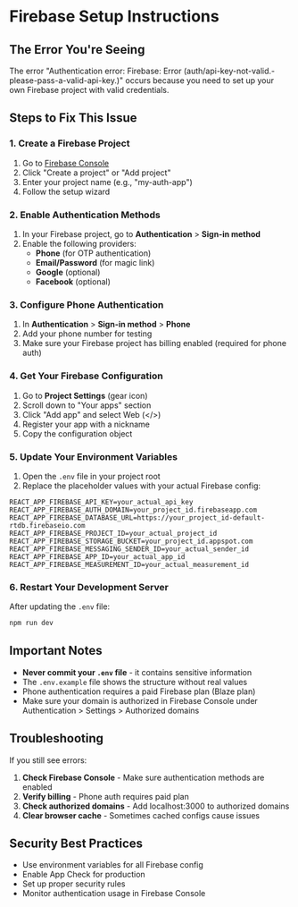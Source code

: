 # Firebase Setup Instructions

## The Error You're Seeing

The error "Authentication error: Firebase: Error (auth/api-key-not-valid.-please-pass-a-valid-api-key.)" occurs because you need to set up your own Firebase project with valid credentials.

## Steps to Fix This Issue

### 1. Create a Firebase Project

1. Go to [Firebase Console](https://console.firebase.google.com/)
2. Click "Create a project" or "Add project"
3. Enter your project name (e.g., "my-auth-app")
4. Follow the setup wizard

### 2. Enable Authentication Methods

1. In your Firebase project, go to **Authentication** > **Sign-in method**
2. Enable the following providers:
   - **Phone** (for OTP authentication)
   - **Email/Password** (for magic link)
   - **Google** (optional)
   - **Facebook** (optional)

### 3. Configure Phone Authentication

1. In **Authentication** > **Sign-in method** > **Phone**
2. Add your phone number for testing
3. Make sure your Firebase project has billing enabled (required for phone auth)

### 4. Get Your Firebase Configuration

1. Go to **Project Settings** (gear icon)
2. Scroll down to "Your apps" section
3. Click "Add app" and select Web (</>) 
4. Register your app with a nickname
5. Copy the configuration object

### 5. Update Your Environment Variables

1. Open the `.env` file in your project root
2. Replace the placeholder values with your actual Firebase config:

```env
REACT_APP_FIREBASE_API_KEY=your_actual_api_key
REACT_APP_FIREBASE_AUTH_DOMAIN=your_project_id.firebaseapp.com
REACT_APP_FIREBASE_DATABASE_URL=https://your_project_id-default-rtdb.firebaseio.com
REACT_APP_FIREBASE_PROJECT_ID=your_actual_project_id
REACT_APP_FIREBASE_STORAGE_BUCKET=your_project_id.appspot.com
REACT_APP_FIREBASE_MESSAGING_SENDER_ID=your_actual_sender_id
REACT_APP_FIREBASE_APP_ID=your_actual_app_id
REACT_APP_FIREBASE_MEASUREMENT_ID=your_actual_measurement_id
```

### 6. Restart Your Development Server

After updating the `.env` file:

```bash
npm run dev
```

## Important Notes

- **Never commit your `.env` file** - it contains sensitive information
- The `.env.example` file shows the structure without real values
- Phone authentication requires a paid Firebase plan (Blaze plan)
- Make sure your domain is authorized in Firebase Console under Authentication > Settings > Authorized domains

## Troubleshooting

If you still see errors:

1. **Check Firebase Console** - Make sure authentication methods are enabled
2. **Verify billing** - Phone auth requires paid plan
3. **Check authorized domains** - Add localhost:3000 to authorized domains
4. **Clear browser cache** - Sometimes cached configs cause issues

## Security Best Practices

- Use environment variables for all Firebase config
- Enable App Check for production
- Set up proper security rules
- Monitor authentication usage in Firebase Console
